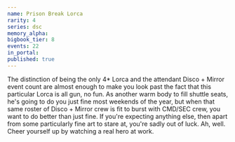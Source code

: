 ```yaml
---
name: Prison Break Lorca
rarity: 4
series: dsc
memory_alpha:
bigbook_tier: 8
events: 22
in_portal:
published: true
---
```


The distinction of being the only 4* Lorca and the attendant Disco + Mirror event count are almost enough to make you look past the fact that this particular Lorca is all gun, no fun. As another warm body to fill shuttle seats, he's going to do you just fine most weekends of the year, but when that same roster of Disco + Mirror crew is fit to burst with CMD/SEC crew, you want to do better than just fine. If you're expecting anything else, then apart from some particularly fine art to stare at, you're sadly out of luck. Ah, well. Cheer yourself up by watching a real hero at work.
